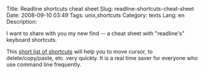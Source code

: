 Title: Readline shortcuts cheat sheet
Slug: readline-shortcuts-cheat-sheet
Date: 2008-09-10 03:49
Tags: unix,shortcuts
Category: texts
Lang: en
Description: 

I want to share with you my new find -- a cheat sheet with "readline's" keyboard shortcuts. 

This [short list of shortcuts][1] will help you to move cursor, to delete/copy/paste, etc. very quickly. It is a real time saver for everyone who use command line frequently. 

   [1]: http://www.bigsmoke.us/readline/shortcuts